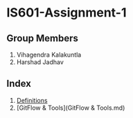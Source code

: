 # IS601-Assignment-1

## Group Members
1. Vihagendra Kalakuntla 
2. Harshad Jadhav

## Index

1. [Definitions](Definitions.md)
2. [GitFlow & Tools](GitFlow & Tools.md)

